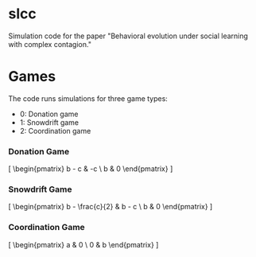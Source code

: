 # slcc

Simulation code for the paper "Behavioral evolution under social learning with complex contagion."

# Games

The code runs simulations for three game types:
- 0: Donation game
- 1: Snowdrift game
- 2: Coordination game

### Donation Game

\[
\begin{pmatrix}
b - c & -c \\
b & 0 
\end{pmatrix}
\]

### Snowdrift Game

\[
\begin{pmatrix}
b - \frac{c}{2} & b - c \\
b & 0 
\end{pmatrix}
\]

### Coordination Game

\[
\begin{pmatrix}
a & 0 \\
0 & b 
\end{pmatrix}
\]
